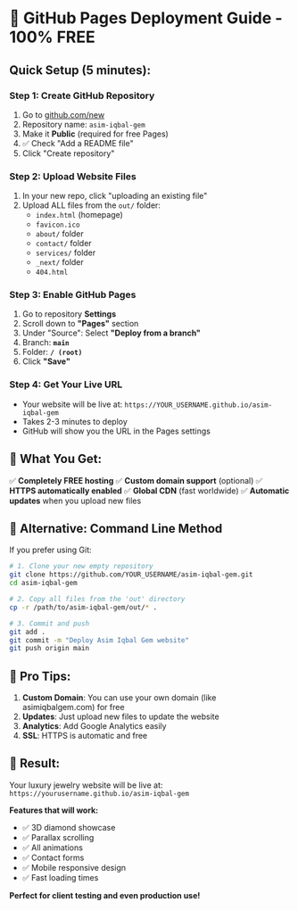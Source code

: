 # 🚀 GitHub Pages Deployment Guide - 100% FREE

## Quick Setup (5 minutes):

### Step 1: Create GitHub Repository
1. Go to [github.com/new](https://github.com/new)
2. Repository name: `asim-iqbal-gem` 
3. Make it **Public** (required for free Pages)
4. ✅ Check "Add a README file"
5. Click "Create repository"

### Step 2: Upload Website Files
1. In your new repo, click "uploading an existing file"
2. Upload ALL files from the `out/` folder:
   - `index.html` (homepage)
   - `favicon.ico` 
   - `about/` folder
   - `contact/` folder
   - `services/` folder
   - `_next/` folder
   - `404.html`

### Step 3: Enable GitHub Pages
1. Go to repository **Settings**
2. Scroll down to **"Pages"** section
3. Under "Source": Select **"Deploy from a branch"**
4. Branch: **`main`**
5. Folder: **`/ (root)`**
6. Click **"Save"**

### Step 4: Get Your Live URL
- Your website will be live at: 
  `https://YOUR_USERNAME.github.io/asim-iqbal-gem`
- Takes 2-3 minutes to deploy
- GitHub will show you the URL in the Pages settings

## 🎯 What You Get:

✅ **Completely FREE hosting**
✅ **Custom domain support** (optional)
✅ **HTTPS automatically enabled**
✅ **Global CDN** (fast worldwide)
✅ **Automatic updates** when you upload new files

## 🔧 Alternative: Command Line Method

If you prefer using Git:

```bash
# 1. Clone your new empty repository
git clone https://github.com/YOUR_USERNAME/asim-iqbal-gem.git
cd asim-iqbal-gem

# 2. Copy all files from the 'out' directory
cp -r /path/to/asim-iqbal-gem/out/* .

# 3. Commit and push
git add .
git commit -m "Deploy Asim Iqbal Gem website"
git push origin main
```

## 🌟 Pro Tips:

1. **Custom Domain**: You can use your own domain (like asimiqbalgem.com) for free
2. **Updates**: Just upload new files to update the website
3. **Analytics**: Add Google Analytics easily
4. **SSL**: HTTPS is automatic and free

## 🎊 Result:

Your luxury jewelry website will be live at:
`https://yourusername.github.io/asim-iqbal-gem`

**Features that will work:**
- ✅ 3D diamond showcase
- ✅ Parallax scrolling
- ✅ All animations
- ✅ Contact forms
- ✅ Mobile responsive design
- ✅ Fast loading times

**Perfect for client testing and even production use!**